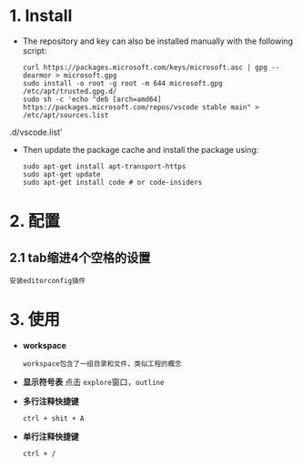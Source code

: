 
# 1. Install 
 - The repository and key can also be installed manually with the following script:
	```
    curl https://packages.microsoft.com/keys/microsoft.asc | gpg --dearmor > microsoft.gpg
    sudo install -o root -g root -m 644 microsoft.gpg /etc/apt/trusted.gpg.d/
    sudo sh -c 'echo "deb [arch=amd64] https://packages.microsoft.com/repos/vscode stable main" > /etc/apt/sources.list
    ```
.d/vscode.list'

 - Then update the package cache and install the package using:
	```
    sudo apt-get install apt-transport-https
    sudo apt-get update
    sudo apt-get install code # or code-insiders
    ```
# 2. 配置

## 2.1 tab缩进4个空格的设置

    安装editorconfig插件
    
# 3. 使用  
- **workspace**
	```
    workspace包含了一组目录和文件，类似工程的概念
	```	
- **显示符号表**
	点击 `explore`窗口，`outline`
	
- **多行注释快捷键**
	```
    ctrl + shit + A	 
	```
- **单行注释快捷键**
	```
    ctrl + /
	```
<!--stackedit_data:
eyJoaXN0b3J5IjpbMTM2MDcyMTU2OCwtMTE5OTkyNjc2NCwxMD
Y2MjkxNzIsLTE3MjMzMTc1MzIsMjY3MDU4MDAzLDYxMjM0MzUz
MSwtNTk4ODc1MDMyLDczMDk5ODExNl19
-->